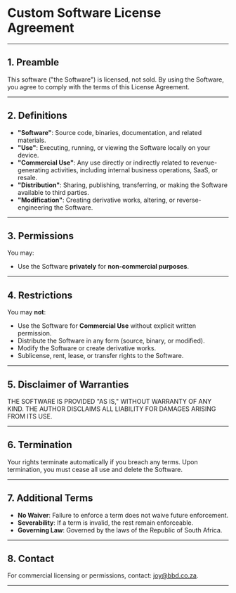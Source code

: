 # Custom Software License Agreement

---

## 1. Preamble  
This software ("the Software") is licensed, not sold. By using the Software, you agree to comply with the terms of this License Agreement.

---

## 2. Definitions  
- **"Software"**: Source code, binaries, documentation, and related materials.  
- **"Use"**: Executing, running, or viewing the Software locally on your device.  
- **"Commercial Use"**: Any use directly or indirectly related to revenue-generating activities, including internal business operations, SaaS, or resale.  
- **"Distribution"**: Sharing, publishing, transferring, or making the Software available to third parties.  
- **"Modification"**: Creating derivative works, altering, or reverse-engineering the Software.  

---

## 3. Permissions  
You may:  
- Use the Software **privately** for **non-commercial purposes**.  

---

## 4. Restrictions  
You may **not**:  
- Use the Software for **Commercial Use** without explicit written permission.  
- Distribute the Software in any form (source, binary, or modified).  
- Modify the Software or create derivative works.  
- Sublicense, rent, lease, or transfer rights to the Software.  

---

## 5. Disclaimer of Warranties  
THE SOFTWARE IS PROVIDED "AS IS," WITHOUT WARRANTY OF ANY KIND. THE AUTHOR DISCLAIMS ALL LIABILITY FOR DAMAGES ARISING FROM ITS USE.  

---

## 6. Termination  
Your rights terminate automatically if you breach any terms. Upon termination, you must cease all use and delete the Software.  

---

## 7. Additional Terms  
- **No Waiver**: Failure to enforce a term does not waive future enforcement.  
- **Severability**: If a term is invalid, the rest remain enforceable.  
- **Governing Law**: Governed by the laws of the Republic of South Africa.  

---

## 8. Contact  
For commercial licensing or permissions, contact: [joy@bbd.co.za](mailto:joy@bbd.co.za).  

---
